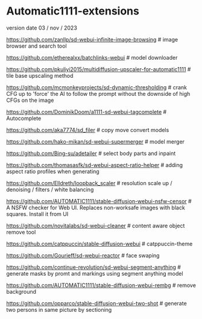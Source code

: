 # Automatic1111-extensions
version date 03 / nov / 2023



https://github.com/zanllp/sd-webui-infinite-image-browsing    #  image browser and search tool

https://github.com/etherealxx/batchlinks-webui           # model downloader

https://github.com/pkuliyi2015/multidiffusion-upscaler-for-automatic1111        # tile base upscaling method

https://github.com/mcmonkeyprojects/sd-dynamic-thresholding           #  crank CFG up to 'force' the AI to follow the prompt without the downside of high CFGs on the image

https://github.com/DominikDoom/a1111-sd-webui-tagcomplete           #  Autocomplete

https://github.com/aka7774/sd_filer         #  copy move convert models

https://github.com/hako-mikan/sd-webui-supermerger         # model merger

https://github.com/Bing-su/adetailer       # select body parts and inpaint

https://github.com/thomasasfk/sd-webui-aspect-ratio-helper        # adding aspect ratio profiles when generating

https://github.com/Elldreth/loopback_scaler         # resolution scale up / denoising / filters / white balancing

https://github.com/AUTOMATIC1111/stable-diffusion-webui-nsfw-censor        # A NSFW checker for Web UI. Replaces non-worksafe images with black squares. Install it from UI

https://github.com/novitalabs/sd-webui-cleaner         # content aware object remove tool

https://github.com/catppuccin/stable-diffusion-webui           # catppuccin-theme

https://github.com/Gourieff/sd-webui-reactor              # face swaping

https://github.com/continue-revolution/sd-webui-segment-anything           # generate masks by promt and markings using segment anything model





https://github.com/AUTOMATIC1111/stable-diffusion-webui-rembg           # remove background

https://github.com/opparco/stable-diffusion-webui-two-shot             # generate two persons in same picture by sectioning
